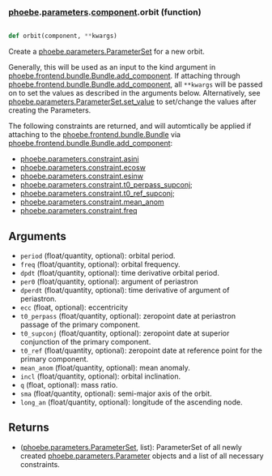 ### [phoebe](phoebe.md).[parameters](phoebe.parameters.md).[component](phoebe.parameters.component.md).orbit (function)


```py

def orbit(component, **kwargs)

```



Create a [phoebe.parameters.ParameterSet](phoebe.parameters.ParameterSet.md) for a new orbit.

Generally, this will be used as an input to the kind argument in
[phoebe.frontend.bundle.Bundle.add_component](phoebe.frontend.bundle.Bundle.add_component.md).  If attaching through
[phoebe.frontend.bundle.Bundle.add_component](phoebe.frontend.bundle.Bundle.add_component.md), all `**kwargs` will be
passed on to set the values as described in the arguments below.  Alternatively,
see [phoebe.parameters.ParameterSet.set_value](phoebe.parameters.ParameterSet.set_value.md) to set/change the values
after creating the Parameters.

The following constraints are returned, and will automtically be applied
if attaching to the [phoebe.frontend.bundle.Bundle](phoebe.frontend.bundle.Bundle.md) via
[phoebe.frontend.bundle.Bundle.add_component](phoebe.frontend.bundle.Bundle.add_component.md):
* [phoebe.parameters.constraint.asini](phoebe.parameters.constraint.asini.md)
* [phoebe.parameters.constraint.ecosw](phoebe.parameters.constraint.ecosw.md)
* [phoebe.parameters.constraint.esinw](phoebe.parameters.constraint.esinw.md)
* [phoebe.parameters.constraint.t0_perpass_supconj](phoebe.parameters.constraint.t0_perpass_supconj.md);
* [phoebe.parameters.constraint.t0_ref_supconj](phoebe.parameters.constraint.to_ref_supconj.md);
* [phoebe.parameters.constraint.mean_anom](phoebe.parameters.constraint.mean_anom.md)
* [phoebe.parameters.constraint.freq](phoebe.parameters.constraint.freq.md)

Arguments
----------
* `period` (float/quantity, optional): orbital period.
* `freq` (float/quantity, optional): orbital frequency.
* `dpdt` (float/quantity, optional): time derivative orbital period.
* `per0` (float/quantity, optional): argument of periastron
* `dperdt` (float/quantity, optional): time derivative of argument of periastron.
* `ecc` (float, optional): eccentricity
* `t0_perpass` (float/quantity, optional): zeropoint date at periastron passage of the
    primary component.
* `t0_supconj` (float/quantity, optional): zeropoint date at superior conjunction of
    the primary component.
* `t0_ref` (float/quantity, optional): zeropoint date at reference point for the
    primary component.
* `mean_anom` (float/quantity, optional): mean anomaly.
* `incl` (float/quantity, optional): orbital inclination.
* `q` (float, optional): mass ratio.
* `sma` (float/quantity, optional): semi-major axis of the orbit.
* `long_an` (float/quantity, optional): longitude of the ascending node.

Returns
--------
* ([phoebe.parameters.ParameterSet](phoebe.parameters.ParameterSet.md), list): ParameterSet of all newly created
    [phoebe.parameters.Parameter](phoebe.parameters.Parameter.md) objects and a list of all necessary
    constraints.

